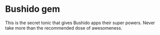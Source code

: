 # Bushido gem

This is the secret tonic that gives Bushido apps their super powers. Never take more than the recommended dose of awesomeness. 